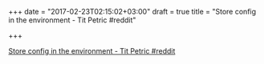 +++
date = "2017-02-23T02:15:02+03:00"
draft = true
title = "Store config in the environment - Tit Petric  #reddit"

+++

<p><a href="https://t.co/uugmh34O88">Store config in the environment - Tit Petric  #reddit</a></p>
